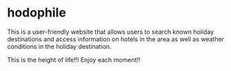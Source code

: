 # hodophile

This is a user-friendly website that allows users to search known holiday destinations and access information on hotels in the area as well as weather conditions in the holiday destination.

This is the height of life!!!
Enjoy each moment!!

